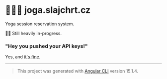 # 🧘🏼‍♀️ joga.slajchrt.cz

Yoga session reservation system. 

👷‍♂️ Still heavily in-progress.

### "Hey you pushed your API keys!"

Yes, and [it's fine](https://firebase.google.com/docs/projects/api-keys#api-keys-for-firebase-are-different).

---

> This project was generated with [Angular CLI](https://github.com/angular/angular-cli) version 15.1.4.
